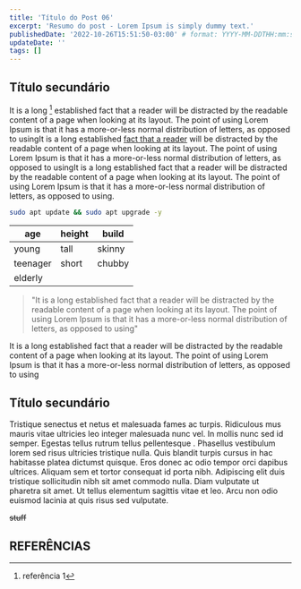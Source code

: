 ```yaml
---
title: 'Título do Post 06'
excerpt: 'Resumo do post - Lorem Ipsum is simply dummy text.'
publishedDate: '2022-10-26T15:51:50-03:00' # format: YYYY-MM-DDTHH:mm:ss.sssZ (ISO 8601)
updateDate: ''
tags: []
---
```


## Título secundário

It is a long [^1] established fact that a reader will be distracted by the readable content of a page when looking at its layout. The point of using Lorem Ipsum is that it has a more-or-less normal distribution of letters, as opposed to usingIt is a long established [fact that a reader](https://luanmarques.dev) will be distracted by the readable content of a page when looking at its layout. The point of using Lorem Ipsum is that it has a more-or-less normal distribution of letters, as opposed to usingIt is a long established fact that a reader will be distracted by the readable content of a page when looking at its layout. The point of using Lorem Ipsum is that it has a more-or-less normal distribution of letters, as opposed to using.

```bash
sudo apt update && sudo apt upgrade -y
```

| age      | height | build  |
| -------- | ------ | ------ |
| young    | tall   | skinny |
| teenager | short  | chubby |
| elderly  |        |        |

> "It is a long established fact that a reader will be distracted by the readable content of a page when looking at its layout. The point of using Lorem Ipsum is that it has a more-or-less normal distribution of letters, as opposed to using"

It is a long established fact that a reader will be distracted by the readable content of a page when looking at its layout. The point of using Lorem Ipsum is that it has a more-or-less normal distribution of letters, as opposed to using

## Título secundário

Tristique senectus et netus et malesuada fames ac turpis. Ridiculous mus mauris vitae ultricies leo integer malesuada nunc vel. In mollis nunc sed id semper. Egestas tellus rutrum tellus pellentesque . Phasellus vestibulum lorem sed risus ultricies tristique nulla. Quis blandit turpis cursus in hac habitasse platea dictumst quisque. Eros donec ac odio tempor orci dapibus ultrices. Aliquam sem et tortor consequat id porta nibh. Adipiscing elit duis tristique sollicitudin nibh sit amet commodo nulla. Diam vulputate ut pharetra sit amet. Ut tellus elementum sagittis vitae et leo. Arcu non odio euismod lacinia at quis risus sed vulputate.

~~stuff~~

## REFERÊNCIAS

[^1]: referência 1
